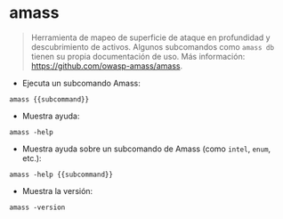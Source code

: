 # amass

> Herramienta de mapeo de superficie de ataque en profundidad y descubrimiento de activos.
> Algunos subcomandos como `amass db` tienen su propia documentación de uso.
> Más información: <https://github.com/owasp-amass/amass>.

- Ejecuta un subcomando Amass:

`amass {{subcommand}}`

- Muestra ayuda:

`amass -help`

- Muestra ayuda sobre un subcomando de Amass (como `intel`, `enum`, etc.):

`amass -help {{subcommand}}`

- Muestra la versión:

`amass -version`
